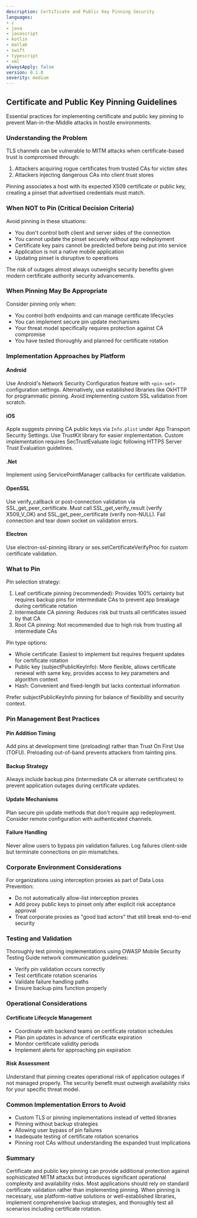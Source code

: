 ```yaml
---
description: Certificate and Public Key Pinning Security
languages:
- c
- java
- javascript
- kotlin
- matlab
- swift
- typescript
- xml
alwaysApply: false
version: 0.1.0
severity: medium
---
```


## Certificate and Public Key Pinning Guidelines

Essential practices for implementing certificate and public key pinning to prevent Man-in-the-Middle attacks in hostile environments.

### Understanding the Problem

TLS channels can be vulnerable to MITM attacks when certificate-based trust is compromised through:
1. Attackers acquiring rogue certificates from trusted CAs for victim sites
2. Attackers injecting dangerous CAs into client trust stores

Pinning associates a host with its expected X509 certificate or public key, creating a pinset that advertised credentials must match.

### When NOT to Pin (Critical Decision Criteria)

Avoid pinning in these situations:
- You don't control both client and server sides of the connection
- You cannot update the pinset securely without app redeployment
- Certificate key pairs cannot be predicted before being put into service
- Application is not a native mobile application
- Updating pinset is disruptive to operations

The risk of outages almost always outweighs security benefits given modern certificate authority security advancements.

### When Pinning May Be Appropriate

Consider pinning only when:
- You control both endpoints and can manage certificate lifecycles
- You can implement secure pin update mechanisms
- Your threat model specifically requires protection against CA compromise
- You have tested thoroughly and planned for certificate rotation

### Implementation Approaches by Platform

#### Android
Use Android's Network Security Configuration feature with `<pin-set>` configuration settings. Alternatively, use established libraries like OkHTTP for programmatic pinning. Avoid implementing custom SSL validation from scratch.

#### iOS
Apple suggests pinning CA public keys via `Info.plist` under App Transport Security Settings. Use TrustKit library for easier implementation. Custom implementation requires SecTrustEvaluate logic following HTTPS Server Trust Evaluation guidelines.

#### .Net
Implement using ServicePointManager callbacks for certificate validation.

#### OpenSSL
Use verify_callback or post-connection validation via SSL_get_peer_certificate. Must call SSL_get_verify_result (verify X509_V_OK) and SSL_get_peer_certificate (verify non-NULL). Fail connection and tear down socket on validation errors.

#### Electron
Use electron-ssl-pinning library or ses.setCertificateVerifyProc for custom certificate validation.

### What to Pin

Pin selection strategy:
1. Leaf certificate pinning (recommended): Provides 100% certainty but requires backup pins for intermediate CAs to prevent app breakage during certificate rotation
2. Intermediate CA pinning: Reduces risk but trusts all certificates issued by that CA
3. Root CA pinning: Not recommended due to high risk from trusting all intermediate CAs

Pin type options:
- Whole certificate: Easiest to implement but requires frequent updates for certificate rotation
- Public key (subjectPublicKeyInfo): More flexible, allows certificate renewal with same key, provides access to key parameters and algorithm context
- Hash: Convenient and fixed-length but lacks contextual information

Prefer subjectPublicKeyInfo pinning for balance of flexibility and security context.

### Pin Management Best Practices

#### Pin Addition Timing
Add pins at development time (preloading) rather than Trust On First Use (TOFU). Preloading out-of-band prevents attackers from tainting pins.

#### Backup Strategy
Always include backup pins (intermediate CA or alternate certificates) to prevent application outages during certificate updates.

#### Update Mechanisms
Plan secure pin update methods that don't require app redeployment. Consider remote configuration with authenticated channels.

#### Failure Handling
Never allow users to bypass pin validation failures. Log failures client-side but terminate connections on pin mismatches.

### Corporate Environment Considerations

For organizations using interception proxies as part of Data Loss Prevention:
- Do not automatically allow-list interception proxies
- Add proxy public keys to pinset only after explicit risk acceptance approval
- Treat corporate proxies as "good bad actors" that still break end-to-end security

### Testing and Validation

Thoroughly test pinning implementations using OWASP Mobile Security Testing Guide network communication guidelines:
- Verify pin validation occurs correctly
- Test certificate rotation scenarios
- Validate failure handling paths
- Ensure backup pins function properly

### Operational Considerations

#### Certificate Lifecycle Management
- Coordinate with backend teams on certificate rotation schedules
- Plan pin updates in advance of certificate expiration
- Monitor certificate validity periods
- Implement alerts for approaching pin expiration

#### Risk Assessment
Understand that pinning creates operational risk of application outages if not managed properly. The security benefit must outweigh availability risks for your specific threat model.

### Common Implementation Errors to Avoid

- Custom TLS or pinning implementations instead of vetted libraries
- Pinning without backup strategies
- Allowing user bypass of pin failures
- Inadequate testing of certificate rotation scenarios
- Pinning root CAs without understanding the expanded trust implications

### Summary

Certificate and public key pinning can provide additional protection against sophisticated MITM attacks but introduces significant operational complexity and availability risks. Most applications should rely on standard certificate validation rather than implementing pinning. When pinning is necessary, use platform-native solutions or well-established libraries, implement comprehensive backup strategies, and thoroughly test all scenarios including certificate rotation.